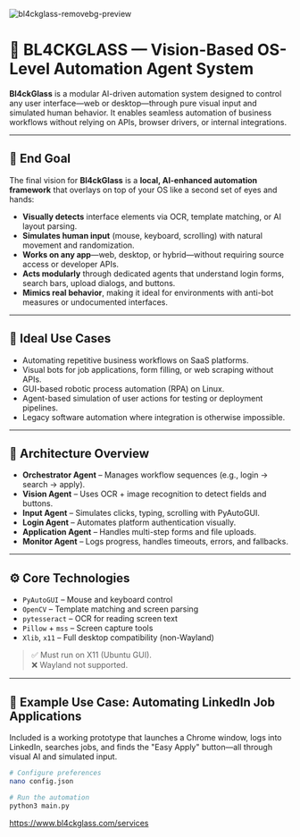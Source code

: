 
![bl4ckglass-removebg-preview](https://github.com/user-attachments/assets/4e50f0ed-4a94-4e3f-bc14-6366b9e92464)


# 🧠 BL4CKGLASS — Vision-Based OS-Level Automation Agent System

**Bl4ckGlass** is a modular AI-driven automation system designed to control any user interface—web or desktop—through pure visual input and simulated human behavior. It enables seamless automation of business workflows without relying on APIs, browser drivers, or internal integrations.

---

## 🔮 End Goal

The final vision for **Bl4ckGlass** is a **local, AI-enhanced automation framework** that overlays on top of your OS like a second set of eyes and hands:

- **Visually detects** interface elements via OCR, template matching, or AI layout parsing.
- **Simulates human input** (mouse, keyboard, scrolling) with natural movement and randomization.
- **Works on any app**—web, desktop, or hybrid—without requiring source access or developer APIs.
- **Acts modularly** through dedicated agents that understand login forms, search bars, upload dialogs, and buttons.
- **Mimics real behavior**, making it ideal for environments with anti-bot measures or undocumented interfaces.

---

## 🎯 Ideal Use Cases

- Automating repetitive business workflows on SaaS platforms.
- Visual bots for job applications, form filling, or web scraping without APIs.
- GUI-based robotic process automation (RPA) on Linux.
- Agent-based simulation of user actions for testing or deployment pipelines.
- Legacy software automation where integration is otherwise impossible.

---

## 🧱 Architecture Overview

- **Orchestrator Agent** – Manages workflow sequences (e.g., login → search → apply).
- **Vision Agent** – Uses OCR + image recognition to detect fields and buttons.
- **Input Agent** – Simulates clicks, typing, scrolling with PyAutoGUI.
- **Login Agent** – Automates platform authentication visually.
- **Application Agent** – Handles multi-step forms and file uploads.
- **Monitor Agent** – Logs progress, handles timeouts, errors, and fallbacks.

---

## ⚙️ Core Technologies

- `PyAutoGUI` – Mouse and keyboard control  
- `OpenCV` – Template matching and screen parsing  
- `pytesseract` – OCR for reading screen text  
- `Pillow` + `mss` – Screen capture tools  
- `Xlib`, `x11` – Full desktop compatibility (non-Wayland)

> ✅ Must run on X11 (Ubuntu GUI).  
> ❌ Wayland not supported.

---

## 🔧 Example Use Case: Automating LinkedIn Job Applications

Included is a working prototype that launches a Chrome window, logs into LinkedIn, searches jobs, and finds the "Easy Apply" button—all through visual AI and simulated input.

```bash
# Configure preferences
nano config.json

# Run the automation
python3 main.py


```
https://www.bl4ckglass.com/services
